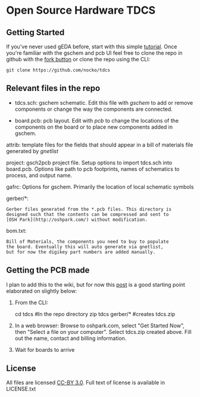 Open Source Hardware TDCS
=========================

Getting Started
---------------

If you've never used gEDA before, start with this simple
[tutorial](http://hobby-electrons.sourceforge.net/tutorials/gEDA/index.html). Once
you're familiar with the gschem and pcb UI feel free to clone the repo
in github with the [fork button](https://github.com/nocko/tdcs/fork)
or clone the repo using the CLI:

    git clone https://github.com/nocko/tdcs

Relevant files in the repo
--------------------------

* tdcs.sch: gschem schematic. Edit this file with *gschem* to add or
	    remove components or change the way the components are
	    connected.

* board.pcb: pcb layout. Edit with *pcb* to change the locations of the
	components on the board or to place new components added in
	gschem.

attrib:
	template files for the fields that should appear in a bill of
	materials file generated by *gnetlist*

project:
	gsch2pcb project file. Setup options to import tdcs.sch into
	board.pcb. Options like path to pcb footprints, names of
	schematics to process, and output name.

gafrc: 
       Options for gschem. Primarily the location of local schematic
       symbols

gerber/*:
	
	Gerber files generated from the *.pcb files. This directory is
	designed such that the contents can be compressed and sent to
	[OSH Park](http://oshpark.com/) without modification.

bom.txt:

	Bill of Materials, the components you need to buy to populate
	the board. Eventually this will auto generate via gnetlist,
	but for now the digikey part numbers are added manually.

Getting the PCB made
--------------------

I plan to add this to the wiki, but for now this
[post](https://nocko.se/2012/07/30/brain-zapping-is-fun/) is a good
starting point elaborated on slightly below:

 1. From the CLI:

     cd tdcs #In the repo directory
     zip tdcs gerber/* #creates tdcs.zip

 2. In a web browser: Browse to oshpark.com, select "Get Started Now",
then "Select a file on your computer". Select tdcs.zip created
above. Fill out the name, contact and billing information.

 3. Wait for boards to arrive

License
-------

All files are licensed [CC-BY
3.0](http://creativecommons.org/licenses/by/3.0/). Full text of
license is available in LICENSE.txt
